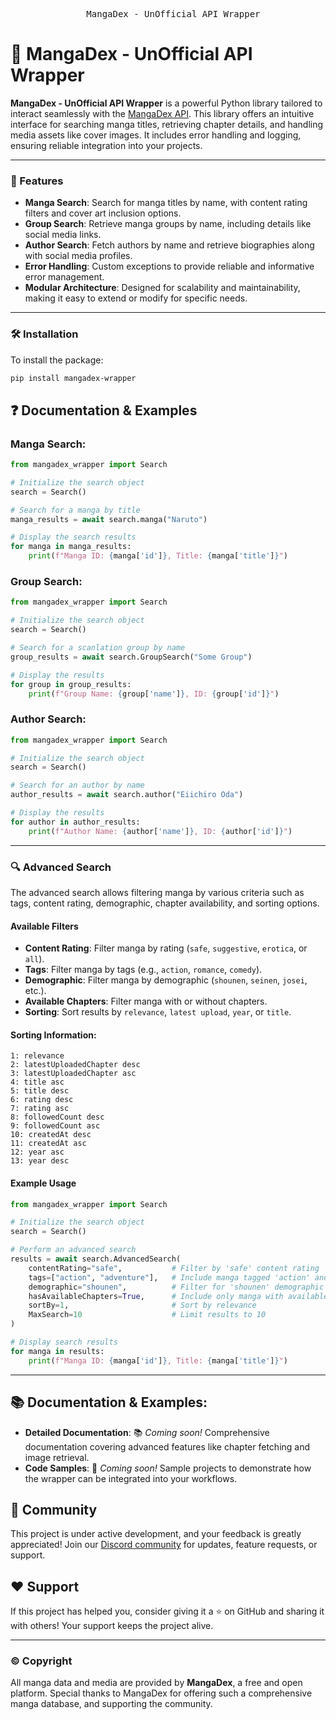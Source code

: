<div align="center">
<pre>
  MangaDex - UnOfficial API Wrapper
</div>

# 💬 MangaDex - UnOfficial API Wrapper

**MangaDex - UnOfficial API Wrapper** is a powerful Python library tailored to interact seamlessly with the [MangaDex API](https://api.mangadex.org/). This library offers an intuitive interface for searching manga titles, retrieving chapter details, and handling media assets like cover images. It includes error handling and logging, ensuring reliable integration into your projects.

---

### 🚀 Features

- **Manga Search**: Search for manga titles by name, with content rating filters and cover art inclusion options.
- **Group Search**: Retrieve manga groups by name, including details like social media links.
- **Author Search**: Fetch authors by name and retrieve biographies along with social media profiles.
- **Error Handling**: Custom exceptions to provide reliable and informative error management.
- **Modular Architecture**: Designed for scalability and maintainability, making it easy to extend or modify for specific needs.

---

### 🛠️ Installation

To install the package:

```bash
pip install mangadex-wrapper
```

## ❓ Documentation & Examples

### Manga Search:

```python
from mangadex_wrapper import Search

# Initialize the search object
search = Search()

# Search for a manga by title
manga_results = await search.manga("Naruto")

# Display the search results
for manga in manga_results:
    print(f"Manga ID: {manga['id']}, Title: {manga['title']}")
```

### Group Search:

```python
from mangadex_wrapper import Search

# Initialize the search object
search = Search()

# Search for a scanlation group by name
group_results = await search.GroupSearch("Some Group")

# Display the results
for group in group_results:
    print(f"Group Name: {group['name']}, ID: {group['id']}")
```

### Author Search:

```python
from mangadex_wrapper import Search

# Initialize the search object
search = Search()

# Search for an author by name
author_results = await search.author("Eiichiro Oda")

# Display the results
for author in author_results:
    print(f"Author Name: {author['name']}, ID: {author['id']}")
```

---

### 🔍 Advanced Search

The advanced search allows filtering manga by various criteria such as tags, content rating, demographic, chapter availability, and sorting options.

#### Available Filters

- **Content Rating**: Filter manga by rating (`safe`, `suggestive`, `erotica`, or `all`).
- **Tags**: Filter manga by tags (e.g., `action`, `romance`, `comedy`).
- **Demographic**: Filter manga by demographic (`shounen`, `seinen`, `josei`, etc.).
- **Available Chapters**: Filter manga with or without chapters.
- **Sorting**: Sort results by `relevance`, `latest upload`, `year`, or `title`.

#### Sorting Information:

```
1: relevance
2: latestUploadedChapter desc
3: latestUploadedChapter asc
4: title asc
5: title desc
6: rating desc
7: rating asc
8: followedCount desc
9: followedCount asc
10: createdAt desc
11: createdAt asc
12: year asc
13: year desc
```

#### Example Usage

```python
from mangadex_wrapper import Search

# Initialize the search object
search = Search()

# Perform an advanced search
results = await search.AdvancedSearch(
    contentRating="safe",           # Filter by 'safe' content rating
    tags=["action", "adventure"],   # Include manga tagged 'action' and 'adventure'
    demographic="shounen",          # Filter for 'shounen' demographic
    hasAvailableChapters=True,      # Include only manga with available chapters
    sortBy=1,                       # Sort by relevance
    MaxSearch=10                    # Limit results to 10
)

# Display search results
for manga in results:
    print(f"Manga ID: {manga['id']}, Title: {manga['title']}")
```

---

## 📚 Documentation & Examples:

- **Detailed Documentation**: 📚 _Coming soon!_ Comprehensive documentation covering advanced features like chapter fetching and image retrieval.
- **Code Samples**: 🚀 _Coming soon!_ Sample projects to demonstrate how the wrapper can be integrated into your workflows.

## 🏅 Community

This project is under active development, and your feedback is greatly appreciated! Join our [Discord community](https://discord.gg/xxaA8eKMvM) for updates, feature requests, or support.

## ♥️ Support

If this project has helped you, consider giving it a ⭐ on GitHub and sharing it with others! Your support keeps the project alive.

---

### © Copyright

All manga data and media are provided by **MangaDex**, a free and open platform. Special thanks to MangaDex for offering such a comprehensive manga database, and supporting the community.
